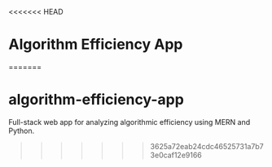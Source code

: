 <<<<<<< HEAD
# Algorithm Efficiency App
=======
# algorithm-efficiency-app
Full-stack web app for analyzing algorithmic efficiency using MERN and Python.
>>>>>>> 3625a72eab24cdc46525731a7b73e0caf12e9166
